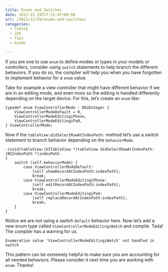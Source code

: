 ```yaml
---
title: Enums and Switches
date: 2013-12-29T17:31:47+00:00
url: /2013/12/29/enums-and-switches/
categories:
  - Coding
  - iOS
  - Tips
  - Xcode

---
```

If you are one to use `enum` to define modes or types in your models or controllers, consider using `switch` statements to help branch the different behaviors. If you do so, the complier will help you when you have forgotten to implement behavior for a `enum` value.

Take for example a view controller that might have different behavior if we are in an editing mode, and even more so the editing is handled differently depending on the target device. For this, let&#8217;s create an `enum` like:

    typedef enum ViewControllerMode : NSUInteger {
        ViewControllerModeDefault = 0,
        ViewControllerModeEditingiPhone,
        ViewControllerModeEditingiPad,
    } ViewControllerMode;
    

Now if the `tableView:didSelectRowAtIndexPath:` method let&#8217;s use a switch statement to branch behavior depending on the `behaviorMode`.

    -(void)tableView:(UITableView *)tableView didSelectRowAtIndexPath:(NSIndexPath *)indexPath
    {
        switch (self.behaviorMode) {
            case ViewControllerModeDefault:
                [self showRecordAtIndexPath:indexPath];
                break;
            case ViewControllerModeEditingiPhone:
                [self editRecordAtIndexPath:indexPath];
                break;
            case ViewControllerModeEditingiPad:
                [self replaceRecordAtIndexPath:indexPath];
                break;
        }
    }
    

Notice we are not using a switch `default` behavior here. Now let&#8217;s add a new enum type called `ViewControllerModeEditingiWatch` and compile. Tada! The complier has a warning for us.

    Enumeration value 'ViewControllerModeEditingiWatch' not handled in switch
    

This pattern can be extremely helpful to make sure you are accounting for all needed behaviors. Please consider it next time you are working with `enum`. Thanks!